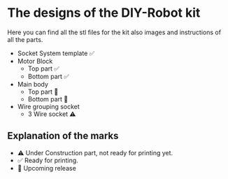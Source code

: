 # The designs of the DIY-Robot kit

Here you can find all the stl files for the kit also images and instructions of all the parts.

* Socket System template :white_check_mark:
* Motor Block 
  * Top part :white_check_mark:
  * Bottom part :white_check_mark:
* Main body 
  * Top part :construction:
  * Bottom part :construction:
* Wire grouping socket 
  * 3 Wire socket :warning:


## Explanation of the marks
* :warning: Under Construction part, not ready for printing yet.
* :white_check_mark: Ready for printing.
* :construction: Upcoming release
